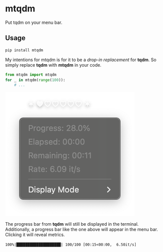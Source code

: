 # mtqdm

Put tqdm on your menu bar.

## Usage

```bash
pip install mtqdm
```

My intentions for mtqdm is for it to be a *drop-in replacement* for **tqdm**.
So simply replace **tqdm** with **mtqdm** in your code.

```python
from mtqdm import mtqdm
for _ in mtqdm(range(100)):
    # ...
```

![mtqdm-0.1.2 in action](https://github.com/0oj/mtqdm/blob/main/examples/basic_usage.png?raw=true)

The progress bar from **tqdm** will still be displayed in the terminal. Additionally, a progress bar like the one above will appear in the menu bar. Clicking it will reveal metrics.

`100%|████████████████████| 100/100 [00:15<00:00,  6.50it/s]`
